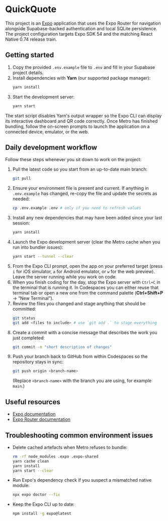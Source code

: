 # QuickQuote

This project is an [Expo](https://expo.dev/) application that uses the Expo Router for navigation
alongside Supabase-backed authentication and local SQLite persistence. The project configuration targets
Expo SDK 54 and the matching React Native 0.74 release train.

## Getting started

1. Copy the provided `.env.example` file to `.env` and fill in your Supabase project details.
2. Install dependencies with **Yarn** (our supported package manager):
   ```bash
   yarn install
   ```
3. Start the development server:
   ```bash
   yarn start
   ```

The start script disables Yarn's output wrapper so the Expo CLI can display its interactive dashboard
and QR code correctly. Once Metro has finished bundling, follow the on-screen prompts to launch the
application on a connected device, emulator, or the web.

## Daily development workflow

Follow these steps whenever you sit down to work on the project:

1. Pull the latest code so you start from an up-to-date main branch:
   ```bash
   git pull
   ```
2. Ensure your environment file is present and current. If anything in `.env.example` has changed,
   re-copy the file and update the secrets as needed:
   ```bash
   cp .env.example .env # only if you need to refresh values
   ```
3. Install any new dependencies that may have been added since your last session:
   ```bash
   yarn install
   ```
4. Launch the Expo development server (clear the Metro cache when you run into bundler issues):
   ```bash
   yarn start --tunnel --clear
   ```
5. From the Expo CLI prompt, open the app on your preferred target (press `i` for iOS simulator,
   `a` for Android emulator, or `w` for the web preview). Leave the server running while you work on code.
6. When you finish coding for the day, stop the Expo server with `Ctrl+C` in the terminal that is running
   it. In Codespaces you can either reuse that terminal tab or open a new one from the command palette
   (**Ctrl+Shift+P** → “New Terminal”).
7. Review the files you changed and stage anything that should be committed:
   ```bash
   git status
   git add <files to include> # use `git add .` to stage everything
   ```
8. Create a commit with a concise message that describes the work you just completed:
   ```bash
   git commit -m "short description of changes"
   ```
9. Push your branch back to GitHub from within Codespaces so the repository stays in sync:
   ```bash
   git push origin <branch-name>
   ```
   (Replace `<branch-name>` with the branch you are using, for example `main`.)

## Useful resources

- [Expo documentation](https://docs.expo.dev/)
- [Expo Router documentation](https://docs.expo.dev/routing/introduction/)

## Troubleshooting common environment issues

- Delete cached artefacts when Metro refuses to bundle:
  ```bash
  rm -rf node_modules .expo .expo-shared
  yarn cache clean
  yarn install
  yarn start --clear
  ```
- Run Expo's dependency check if you suspect a mismatched native module:
  ```bash
  npx expo doctor --fix
  ```
- Keep the Expo CLI up to date:
  ```bash
  npm install -g expo@latest
  ```
